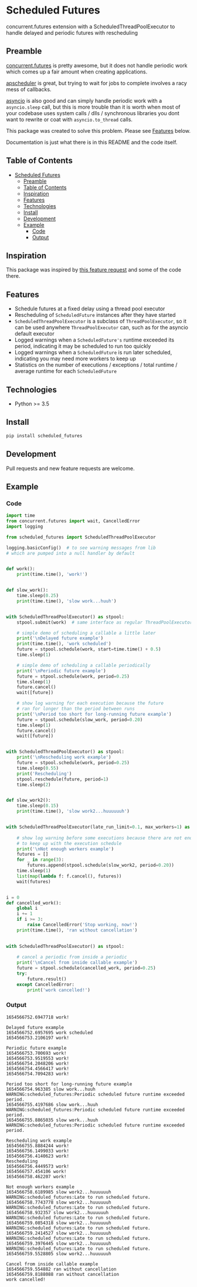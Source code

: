 # Scheduled Futures
concurrent.futures extension with a ScheduledThreadPoolExecutor to handle delayed and periodic futures with rescheduling

## Preamble
[concurrent.futures](https://docs.python.org/3/library/concurrent.futures.html) is pretty awesome, but it does not handle periodic work which comes up a fair amount when creating applications.

[apscheduler](https://github.com/agronholm/apscheduler) is great, but trying to wait for jobs to complete involves a racy mess of callbacks.

[asyncio](https://docs.python.org/3/library/asyncio.html) is also good and can simply handle periodic work with a `asyncio.sleep` call, but this is more trouble than it is worth when most of your codebase uses system calls / dlls / synchronous libraries you dont want to rewrite or coat with `asyncio.to_thread` calls.

This package was created to solve this problem. Please see [Features](#features) below.

Documentation is just what there is in this README and the code itself.

## Table of Contents
- [Scheduled Futures](#scheduled-futures)
	- [Preamble](#preamble)
	- [Table of Contents](#table-of-contents)
	- [Inspiration](#inspiration)
	- [Features](#features)
	- [Technologies](#technologies)
	- [Install](#install)
	- [Development](#development)
	- [Example](#example)
		- [Code](#code)
		- [Output](#output)

## Inspiration
This package was inspired by [this feature request](https://github.com/python/cpython/issues/62156) and some of the code there.

## Features
- Schedule futures at a fixed delay using a thread pool executor
- Rescheduling of `ScheduledFuture` instances after they have started
- `ScheduledThreadPoolExecutor` is a subclass of `ThreadPoolExecutor`, so it can be used anywhere `ThreadPoolExecutor` can, such as for the asyncio default executor
- Logged warnings when a `ScheduledFuture's` runtime exceeded its period, indicating it may be scheduled to run too quickly
- Logged warnings when a `ScheduledFuture` is run later scheduled, indicating you may need more workers to keep up
- Statistics on the number of executions / exceptions / total runtime / average runtime for each `ScheduledFuture`

## Technologies
- Python >= 3.5

## Install
```python
pip install scheduled_futures
```

## Development
Pull requests and new feature requests are welcome.

## Example

### Code
```python
import time
from concurrent.futures import wait, CancelledError
import logging

from scheduled_futures import ScheduledThreadPoolExecutor

logging.basicConfig()  # to see warning messages from lib
# which are pumped into a null handler by default


def work():
	print(time.time(), 'work!')


def slow_work():
	time.sleep(0.25)
	print(time.time(), 'slow work...huuh')


with ScheduledThreadPoolExecutor() as stpool:
	stpool.submit(work)  # same interface as regular ThreadPoolExecutor still works

	# simple demo of scheduling a callable a little later
	print('\nDelayed future example')
	print(time.time(), 'work scheduled')
	future = stpool.schedule(work, start=time.time() + 0.5)
	time.sleep(1)

	# simple demo of scheduling a callable periodically
	print('\nPeriodic future example')
	future = stpool.schedule(work, period=0.25)
	time.sleep(1)
	future.cancel()
	wait([future])

	# show log warning for each execution because the future
	# ran for longer than the period between runs
	print('\nPeriod too short for long-running future example')
	future = stpool.schedule(slow_work, period=0.20)
	time.sleep(1)
	future.cancel()
	wait([future])


with ScheduledThreadPoolExecutor() as stpool:
	print('\nRescheduling work example')
	future = stpool.schedule(work, period=0.25)
	time.sleep(0.55)
	print('Rescheduling')
	stpool.reschedule(future, period=1)
	time.sleep(2)


def slow_work2():
	time.sleep(0.15)
	print(time.time(), 'slow work2...huuuuuuh')


with ScheduledThreadPoolExecutor(late_run_limit=0.1, max_workers=1) as stpool:
	
	# show log warning before some executions because there are not enough workers
	# to keep up with the execution schedule
	print('\nNot enough workers example')
	futures = []
	for _ in range(3):
		futures.append(stpool.schedule(slow_work2, period=0.20))
	time.sleep(1)
	list(map(lambda f: f.cancel(), futures))
	wait(futures)


i = 0
def cancelled_work():
	global i
	i += 1
	if i >= 3:
		raise CancelledError('Stop working, now!')
	print(time.time(), 'ran without cancellation')
	

with ScheduledThreadPoolExecutor() as stpool:
	
	# cancel a periodic from inside a periodic
	print('\nCancel from inside callable example')
	future = stpool.schedule(cancelled_work, period=0.25)
	try:
		future.result()
	except CancelledError:
		print('work cancelled!')
```

### Output
```text
1654566752.6947718 work!

Delayed future example
1654566752.6957695 work scheduled
1654566753.2106197 work!

Periodic future example
1654566753.700693 work!
1654566753.9519553 work!
1654566754.2048206 work!
1654566754.4566417 work!
1654566754.7094283 work!

Period too short for long-running future example
1654566754.963385 slow work...huuh
WARNING:scheduled_futures:Periodic scheduled future runtime exceeded period.
1654566755.4197686 slow work...huuh
WARNING:scheduled_futures:Periodic scheduled future runtime exceeded period.
1654566755.8865035 slow work...huuh
WARNING:scheduled_futures:Periodic scheduled future runtime exceeded period.

Rescheduling work example
1654566755.8884244 work!
1654566756.1499033 work!
1654566756.4140623 work!
Rescheduling
1654566756.4449573 work!
1654566757.454106 work!
1654566758.462207 work!

Not enough workers example
1654566758.6189985 slow work2...huuuuuuh
WARNING:scheduled_futures:Late to run scheduled future.
1654566758.7743778 slow work2...huuuuuuh
WARNING:scheduled_futures:Late to run scheduled future.
1654566758.932357 slow work2...huuuuuuh
WARNING:scheduled_futures:Late to run scheduled future.
1654566759.0854318 slow work2...huuuuuuh
WARNING:scheduled_futures:Late to run scheduled future.
1654566759.2414527 slow work2...huuuuuuh
WARNING:scheduled_futures:Late to run scheduled future.
1654566759.3976445 slow work2...huuuuuuh
WARNING:scheduled_futures:Late to run scheduled future.
1654566759.5528805 slow work2...huuuuuuh

Cancel from inside callable example
1654566759.554882 ran without cancellation
1654566759.8188088 ran without cancellation
work cancelled!
```
